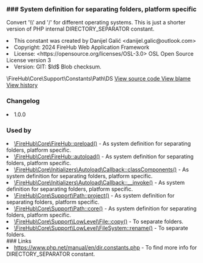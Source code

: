 <title># DS</title>

<code-block lang="php">
<![CDATA[constant string DS = \DIRECTORY_SEPARATOR]]>
</code-block>













### ### System definition for separating folders, platform specific

<p><format style="italic">Convert '\\' and '/' for different operating systems. This is just a shorter version of PHP internal
DIRECTORY_SEPARATOR constant.</format></p>

<deflist>
    <def title="Constant basic info:">
        <list><li>This constant was created by Danijel Galić &lt;danijel.galic@outlook.com&gt;</li><li>Copyright: 2024 FireHub Web Application Framework</li><li>License: &lt;https://opensource.org/licenses/OSL-3.0&gt; OSL Open Source License version 3</li><li>Version: GIT: $Id$ Blob checksum.</li></list>
    </def>
</deflist>

<deflist><def title="Fully Qualified Constant Name:">
        \FireHub\Core\Support\Constants\Path\DS
    </def><def title="Source code:">
        <a href="https://github.com/The-FireHub-Project/Core/blob/develop-pre-alpha-m1/src/support/constants/path.php#L47">
            View source code
        </a>
    </def>
    <def title="Blame:">
        <a href="https://github.com/The-FireHub-Project/Core/blame/develop-pre-alpha-m1/src/support/constants/path.php">
            View blame
        </a>
    </def>
    <def title="History:">
        <a href="https://github.com/The-FireHub-Project/Core/commits/develop-pre-alpha-m1/src/support/constants/path.php">
            View history
        </a>
    </def></deflist>
### Changelog
<deflist>
    <def title="Version history:">
        <list><li>1.0.0</li></list>
    </def>
</deflist>


### Used by
<deflist>
    <def title="This constant is used by:">
        <list><li><a href="FireHub.md#preload()">\FireHub\Core\FireHub::preload()</a>  - <format style="italic">As system definition for separating folders, platform specific.</format></li><li><a href="FireHub.md#autoload()">\FireHub\Core\FireHub::autoload()</a>  - <format style="italic">As system definition for separating folders, platform specific.</format></li><li><a href="Callback.md#classcomponents()">\FireHub\Core\Initializers\Autoload\Callback::classComponents()</a>  - <format style="italic">As system definition for separating folders, platform specific.</format></li><li><a href="Callback.md#__invoke()">\FireHub\Core\Initializers\Autoload\Callback::__invoke()</a>  - <format style="italic">As system definition for separating folders, platform specific.</format></li><li><a href="Path.md#project()">\FireHub\Core\Support\Path::project()</a>  - <format style="italic">As system definition for separating folders, platform specific.</format></li><li><a href="Path.md#core()">\FireHub\Core\Support\Path::core()</a>  - <format style="italic">As system definition for separating folders, platform specific.</format></li><li><a href="File.md#copy()">\FireHub\Core\Support\LowLevel\File::copy()</a>  - <format style="italic">To separate folders.</format></li><li><a href="FileSystem.md#rename()">\FireHub\Core\Support\LowLevel\FileSystem::rename()</a>  - <format style="italic">To separate folders.</format></li></list>
    </def>
</deflist>
### Links
<deflist>
    <def title="Useful links:">
        <list><li><a href="https://www.php.net/manual/en/dir.constants.php">https://www.php.net/manual/en/dir.constants.php</a> - <format style="italic">To find more info for DIRECTORY_SEPARATOR constant.</format></li></list>
    </def>
</deflist>